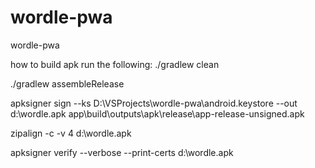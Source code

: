 # wordle-pwa
wordle-pwa

how to build apk
run the following: 
./gradlew clean

./gradlew assembleRelease

apksigner sign --ks D:\VSProjects\wordle-pwa\android.keystore --out d:\wordle.apk app\build\outputs\apk\release\app-release-unsigned.apk

zipalign -c -v 4 d:\wordle.apk

apksigner verify --verbose --print-certs d:\wordle.apk